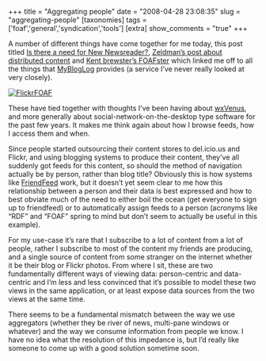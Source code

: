 +++
title = "Aggregating people"
date = "2008-04-28 23:08:35"
slug = "aggregating-people"
[taxonomies]
tags = ['foaf','general','syndication','tools']
[extra]
show_comments = "true"
+++

A number of different things have come together for me today, this post titled [Is there a need for New Newsreader?](http://log.sixsites.com/post/31759431), [Zeldman’s post about distributed content](http://www.zeldman.com/2008/04/27/content-outsourcing-and-the-disappearing-personal-site/) and [Kent brewster’s FOAFster](http://kentbrewster.com/foafster/) which linked me off to all the things that [MyBlogLog](http://www.mybloglog.com/) provides (a service I’ve never really looked at very closely).

[![FlickrFOAF](http://farm1.static.flickr.com/32/41734566_75c9dfe7b5_m.jpg)](http://www.flickr.com/photos/pip/41734566/ "FlickrFOAF by Pip, on Flickr")

These have tied together with thoughts I’ve been having about [wxVenus](http://philwilson.org/blog/2008/03/wxvenus), and more generally about social-network-on-the-desktop type software for the past few years. It makes me think again about how I browse feeds, how I access them and when.

Since people started outsourcing their content stores to del.icio.us and Flickr, and using blogging systems to produce their content, they’ve all suddenly got feeds for this content, so should the method of navigation actually be by person, rather than blog title? Obviously this is how systems like [FriendFeed](http://friendfeed.com/) work, but it doesn’t yet seem clear to me how this relationship between a person and their data is best expressed and how to best obviate much of the need to either boil the ocean (get everyone to sign up to friendfeed) or to automatically assign feeds to a person (acronyms like “RDF” and “FOAF” spring to mind but don’t seem to actually be useful in this example).

For my use-case it’s rare that I subscribe to a lot of content from a lot of people, rather I subscribe to most of the content my friends are producing, and a single source of content from some stranger on the internet whether it be their blog or Flickr photos. From where I sit, these are two fundamentally different ways of viewing data: person-centric and data-centric and I’m less and less convinced that it’s possible to model these two views in the same application, or at least expose data sources from the two views at the same time.

There seems to be a fundamental mismatch between the way we use aggregators (whether they be river of news, multi-pane windows or whatever) and the way we consume information from people we know. I have no idea what the resolution of this impedance is, but I’d really like someone to come up with a good solution sometime soon.
